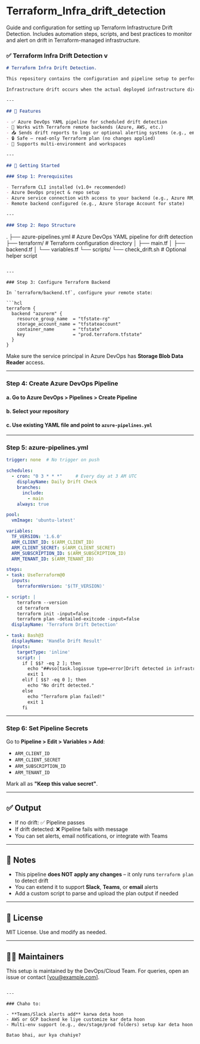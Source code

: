 # Terraform_Infra_drift_detection
Guide and configuration for setting up Terraform Infrastructure Drift Detection. Includes automation steps, scripts, and best practices to monitor and alert on drift in Terraform-managed infrastructure.


### ✅ Terraform Infra Drift Detection v

```markdown
# Terraform Infra Drift Detection.

This repository contains the configuration and pipeline setup to perform **Terraform infrastructure drift detection** using **Azure DevOps**.

Infrastructure drift occurs when the actual deployed infrastructure diverges from the code defined in Terraform configuration. This setup allows you to **automatically detect drift** and take necessary actions.

---

## 📌 Features

- ✅ Azure DevOps YAML pipeline for scheduled drift detection
- 🔁 Works with Terraform remote backends (Azure, AWS, etc.)
- 📤 Sends drift reports to logs or optional alerting systems (e.g., email, Teams)
- 🔒 Safe – read-only Terraform plan (no changes applied)
- 🧪 Supports multi-environment and workspaces

---

## 🚀 Getting Started

### Step 1: Prerequisites

- Terraform CLI installed (v1.0+ recommended)
- Azure DevOps project & repo setup
- Azure service connection with access to your backend (e.g., Azure RM, AWS, etc.)
- Remote backend configured (e.g., Azure Storage Account for state)

---

### Step 2: Repo Structure

```

.
├── azure-pipelines.yml          # Azure DevOps YAML pipeline for drift detection
├── terraform/                   # Terraform configuration directory
│   ├── main.tf
│   ├── backend.tf
│   └── variables.tf
└── scripts/
└── check\_drift.sh           # Optional helper script

````

---

### Step 3: Configure Terraform Backend

In `terraform/backend.tf`, configure your remote state:

```hcl
terraform {
  backend "azurerm" {
    resource_group_name  = "tfstate-rg"
    storage_account_name = "tfstateaccount"
    container_name       = "tfstate"
    key                  = "prod.terraform.tfstate"
  }
}
````

Make sure the service principal in Azure DevOps has **Storage Blob Data Reader** access.

---

### Step 4: Create Azure DevOps Pipeline

#### a. Go to Azure DevOps > Pipelines > Create Pipeline

#### b. Select your repository

#### c. Use existing YAML file and point to `azure-pipelines.yml`

---

### Step 5: azure-pipelines.yml

```yaml
trigger: none  # No trigger on push

schedules:
  - cron: "0 3 * * *"     # Every day at 3 AM UTC
    displayName: Daily Drift Check
    branches:
      include:
        - main
    always: true

pool:
  vmImage: 'ubuntu-latest'

variables:
  TF_VERSION: '1.6.0'
  ARM_CLIENT_ID: $(ARM_CLIENT_ID)
  ARM_CLIENT_SECRET: $(ARM_CLIENT_SECRET)
  ARM_SUBSCRIPTION_ID: $(ARM_SUBSCRIPTION_ID)
  ARM_TENANT_ID: $(ARM_TENANT_ID)

steps:
- task: UseTerraform@0
  inputs:
    terraformVersion: '$(TF_VERSION)'

- script: |
    terraform --version
    cd terraform
    terraform init -input=false
    terraform plan -detailed-exitcode -input=false
  displayName: 'Terraform Drift Detection'

- task: Bash@3
  displayName: 'Handle Drift Result'
  inputs:
    targetType: 'inline'
    script: |
      if [ $$? -eq 2 ]; then
        echo "##vso[task.logissue type=error]Drift detected in infrastructure!"
        exit 1
      elif [ $$? -eq 0 ]; then
        echo "No drift detected."
      else
        echo "Terraform plan failed!"
        exit 1
      fi
```

---

### Step 6: Set Pipeline Secrets

Go to **Pipeline > Edit > Variables > Add**:

* `ARM_CLIENT_ID`
* `ARM_CLIENT_SECRET`
* `ARM_SUBSCRIPTION_ID`
* `ARM_TENANT_ID`

Mark all as **"Keep this value secret"**.

---

## ✅ Output

* If no drift: ✅ Pipeline passes
* If drift detected: ❌ Pipeline fails with message
* You can set alerts, email notifications, or integrate with Teams

---

## 📌 Notes

* This pipeline **does NOT apply any changes** – it only runs `terraform plan` to detect drift
* You can extend it to support **Slack**, **Teams**, or **email** alerts
* Add a custom script to parse and upload the plan output if needed

---

## 📄 License

MIT License. Use and modify as needed.

---

## 🙋‍♂️ Maintainers

This setup is maintained by the DevOps/Cloud Team. For queries, open an issue or contact \[[you@example.com](mailto:you@example.com)].

```

---

### Chaho to:

- **Teams/Slack alerts add** karwa deta hoon
- AWS or GCP backend ke liye customize kar deta hoon
- Multi-env support (e.g., dev/stage/prod folders) setup kar deta hoon

Batao bhai, aur kya chahiye?
```
